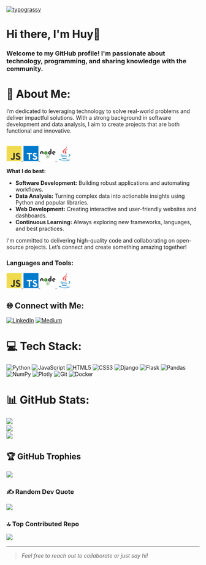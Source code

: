 [![typograssy](https://typograssy.deno.dev/api?text=こんにちは%20)](https://github.com/kawarimidoll/typograssy)
# Hi there, I'm Huy👋

### Welcome to my GitHub profile! I'm passionate about technology, programming, and sharing knowledge with the community.

# 💫 About Me:
I’m dedicated to leveraging technology to solve real-world problems and deliver impactful solutions. With a strong background in software development and data analysis, I aim to create projects that are both functional and innovative.<br><br>
<p align="left"> <a href="https://developer.mozilla.org/en-US/docs/Web/JavaScript" target="_blank" rel="noreferrer"> <img src="https://raw.githubusercontent.com/devicons/devicon/master/icons/javascript/javascript-original.svg" alt="javascript" width="40" height="40"/> </a><a href="https://www.typescriptlang.org/" target="_blank" rel="noreferrer"> <img src="https://raw.githubusercontent.com/devicons/devicon/master/icons/typescript/typescript-original.svg" alt="typescript" width="40" height="40"/> </a><a href="https://nodejs.org" target="_blank" rel="noreferrer"> <img src="https://raw.githubusercontent.com/devicons/devicon/master/icons/nodejs/nodejs-original-wordmark.svg" alt="nodejs" width="40" height="40"/> </a> <a href="https://www.java.com" target="_blank" rel="noreferrer"> <img src="https://raw.githubusercontent.com/devicons/devicon/master/icons/java/java-original.svg" alt="java" width="40" height="40"/> </a> </p>


**What I do best:**<br>
- **Software Development:** Building robust applications and automating workflows.
- **Data Analysis:** Turning complex data into actionable insights using Python and popular libraries.
- **Web Development:** Creating interactive and user-friendly websites and dashboards.
- **Continuous Learning:** Always exploring new frameworks, languages, and best practices.

I'm committed to delivering high-quality code and collaborating on open-source projects. Let’s connect and create something amazing together!
<h3 align="left">Languages and Tools:</h3>
<p align="left"> <a href="https://developer.mozilla.org/en-US/docs/Web/JavaScript" target="_blank" rel="noreferrer"> <img src="https://raw.githubusercontent.com/devicons/devicon/master/icons/javascript/javascript-original.svg" alt="javascript" width="40" height="40"/> </a><a href="https://www.typescriptlang.org/" target="_blank" rel="noreferrer"> <img src="https://raw.githubusercontent.com/devicons/devicon/master/icons/typescript/typescript-original.svg" alt="typescript" width="40" height="40"/> </a><a href="https://nodejs.org" target="_blank" rel="noreferrer"> <img src="https://raw.githubusercontent.com/devicons/devicon/master/icons/nodejs/nodejs-original-wordmark.svg" alt="nodejs" width="40" height="40"/> </a> <a href="https://www.java.com" target="_blank" rel="noreferrer"> <img src="https://raw.githubusercontent.com/devicons/devicon/master/icons/java/java-original.svg" alt="java" width="40" height="40"/> </a> </p>

## 🌐 Connect with Me:
[![LinkedIn](https://img.shields.io/badge/LinkedIn-%230077B5.svg?logo=linkedin&logoColor=white)](YOUR_LINKEDIN_URL) 
[![Medium](https://img.shields.io/badge/Medium-12100E?logo=medium&logoColor=white)](YOUR_MEDIUM_URL)

# 💻 Tech Stack:
![Python](https://img.shields.io/badge/python-3670A0?style=for-the-badge&logo=python&logoColor=ffdd54)
![JavaScript](https://img.shields.io/badge/javascript-%23323330.svg?style=for-the-badge&logo=javascript&logoColor=%23F7DF1E)
![HTML5](https://img.shields.io/badge/html5-%23E34F26.svg?style=for-the-badge&logo=html5&logoColor=white)
![CSS3](https://img.shields.io/badge/css3-%231572B6.svg?style=for-the-badge&logo=css3&logoColor=white)
![Django](https://img.shields.io/badge/django-%23092E20.svg?style=for-the-badge&logo=django&logoColor=white)
![Flask](https://img.shields.io/badge/flask-%23000.svg?style=for-the-badge&logo=flask&logoColor=white)
![Pandas](https://img.shields.io/badge/pandas-%23150458.svg?style=for-the-badge&logo=pandas&logoColor=white)
![NumPy](https://img.shields.io/badge/numpy-%23013243.svg?style=for-the-badge&logo=numpy&logoColor=white)
![Plotly](https://img.shields.io/badge/Plotly-%233F4F75.svg?style=for-the-badge&logo=plotly&logoColor=white)
![Git](https://img.shields.io/badge/git-%23F05033.svg?style=for-the-badge&logo=git&logoColor=white)
![Docker](https://img.shields.io/badge/docker-%230db7ed.svg?style=for-the-badge&logo=docker&logoColor=white)
<!-- Add or remove badges as per your actual stack -->

# 📊 GitHub Stats:
![](https://github-readme-stats.vercel.app/api?username=Huy-VNNIC&theme=dark&hide_border=false&include_all_commits=true&count_private=true)<br/>
![](https://github-readme-streak-stats.herokuapp.com/?user=Huy-VNNIC&theme=dark&hide_border=false)<br/>
![](https://github-readme-stats.vercel.app/api/top-langs/?username=Huy-VNNIC&theme=dark&hide_border=false&layout=compact)

## 🏆 GitHub Trophies
![](https://github-profile-trophy.vercel.app/?username=Huy-VNNIC&theme=radical&no-frame=false&no-bg=false&margin-w=4)

### ✍️ Random Dev Quote
![](https://quotes-github-readme.vercel.app/api?type=horizontal&theme=radical)

### 🔝 Top Contributed Repo
![](https://github-contributor-stats.vercel.app/api?username=Huy-VNNIC&limit=5&theme=dark&combine_all_yearly_contributions=true)

---

> _Feel free to reach out to collaborate or just say hi!_
